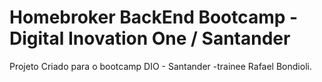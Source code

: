 # Homebroker BackEnd Bootcamp -Digital Inovation One / Santander
Projeto Criado para o bootcamp DIO - Santander -trainee Rafael Bondioli.
